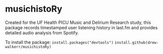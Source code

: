 # musichistoRy
Created for the UF Health PICU Music and Delirium Research study, this package records timestamped user listening history in last.fm and provides detailed audio analysis from Spotify.

To install the package: 
`install.packages("devtools")`
`install.github(drew-walkerr/musichistoRy)`
